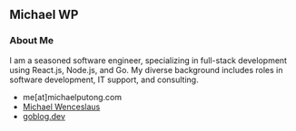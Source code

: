 ## Michael WP

### About Me
I am a seasoned software engineer, specializing in full-stack development using React.js, Node.js, and Go. My diverse background includes roles in software development, IT support, and consulting.

- me[at]michaelputong.com
- [Michael Wenceslaus](https://id.linkedin.com/in/michael-wenceslaus)
- [goblog.dev](https://goblog.dev)
  
<!---
michaelwp/michaelwp is a ✨ special ✨ repository because its `README.md` (this file) appears on your GitHub profile.
You can click the Preview link to take a look at your changes.
--->
